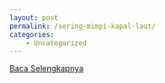 ```yaml
---
layout: post
permalink: /sering-mimpi-kapal-laut/
categories:
    - Uncategorized
---
```


[Baca Selengkapnya](/10)